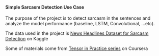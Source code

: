 #### Simple Sarcasm Detection Use Case 
The purpose of the project is to detect sarcasm in the sentences and analyze the model performance (baseline, LSTM, Convolutional, ...etc).

The data used in the project is [News Headlines Dataset for Sarcasm Detection](https://www.kaggle.com/rmisra/news-headlines-dataset-for-sarcasm-detection) on Kaggle

Some of materials come from [Tensor in Practice series](https://www.coursera.org/specializations/tensorflow-in-practice?) on Coursera 


